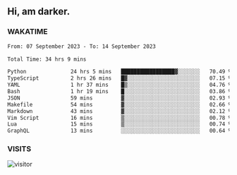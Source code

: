 ## Hi, am darker.

### WAKATIME

<!--START_SECTION:waka-->

```txt
From: 07 September 2023 - To: 14 September 2023

Total Time: 34 hrs 9 mins

Python              24 hrs 5 mins   █████████████████▓░░░░░░░   70.49 %
TypeScript          2 hrs 26 mins   █▓░░░░░░░░░░░░░░░░░░░░░░░   07.15 %
YAML                1 hr 37 mins    █▒░░░░░░░░░░░░░░░░░░░░░░░   04.76 %
Bash                1 hr 19 mins    █░░░░░░░░░░░░░░░░░░░░░░░░   03.86 %
JSON                59 mins         ▓░░░░░░░░░░░░░░░░░░░░░░░░   02.93 %
Makefile            54 mins         ▓░░░░░░░░░░░░░░░░░░░░░░░░   02.66 %
Markdown            43 mins         ▓░░░░░░░░░░░░░░░░░░░░░░░░   02.12 %
Vim Script          16 mins         ▒░░░░░░░░░░░░░░░░░░░░░░░░   00.78 %
Lua                 15 mins         ▒░░░░░░░░░░░░░░░░░░░░░░░░   00.74 %
GraphQL             13 mins         ░░░░░░░░░░░░░░░░░░░░░░░░░   00.64 %
```

<!--END_SECTION:waka-->

### VISITS
<!-- i should probably build this when i will have some time -->
![visitor](https://profile-counter.glitch.me/sanix-darker/count.svg)
